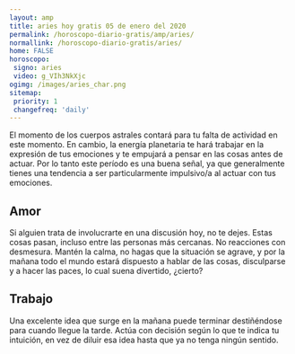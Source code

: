 ```yaml
---
layout: amp
title: aries hoy gratis 05 de enero del 2020 
permalink: /horoscopo-diario-gratis/amp/aries/
normallink: /horoscopo-diario-gratis/aries/
home: FALSE
horoscopo:
 signo: aries
 video: g_VIh3NkXjc
ogimg: /images/aries_char.png
sitemap:
 priority: 1
 changefreq: 'daily'
---
```



El momento de los cuerpos astrales contará para tu falta de actividad en este momento. En cambio, la energía planetaria te hará trabajar en la expresión de tus emociones y te empujará a pensar en las cosas antes de actuar. Por lo tanto este período es una buena señal, ya que generalmente tienes una tendencia a ser particularmente impulsivo/a al actuar con tus emociones.

## Amor

Si alguien trata de involucrarte en una discusión hoy, no te dejes. Estas cosas pasan, incluso entre las personas más cercanas. No reacciones con desmesura. Mantén la calma, no hagas que la situación se agrave, y por la mañana todo el mundo estará dispuesto a hablar de las cosas, disculparse y a hacer las paces, lo cual suena divertido, ¿cierto?

## Trabajo

Una excelente idea que surge en la mañana puede terminar destiñéndose para cuando llegue la tarde. Actúa con decisión según lo que te indica tu intuición, en vez de diluir esa idea hasta que ya no tenga ningún sentido.